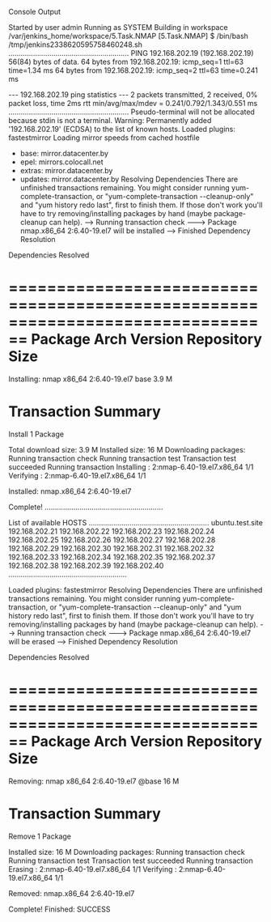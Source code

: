 Console Output

Started by user admin
Running as SYSTEM
Building in workspace /var/jenkins_home/workspace/5.Task.NMAP
[5.Task.NMAP] $ /bin/bash /tmp/jenkins2338620595758460248.sh
...........................................................
PING 192.168.202.19 (192.168.202.19) 56(84) bytes of data.
64 bytes from 192.168.202.19: icmp_seq=1 ttl=63 time=1.34 ms
64 bytes from 192.168.202.19: icmp_seq=2 ttl=63 time=0.241 ms

--- 192.168.202.19 ping statistics ---
2 packets transmitted, 2 received, 0% packet loss, time 2ms
rtt min/avg/max/mdev = 0.241/0.792/1.343/0.551 ms
...........................................................
Pseudo-terminal will not be allocated because stdin is not a terminal.
Warning: Permanently added '192.168.202.19' (ECDSA) to the list of known hosts.
Loaded plugins: fastestmirror
Loading mirror speeds from cached hostfile
 * base: mirror.datacenter.by
 * epel: mirrors.colocall.net
 * extras: mirror.datacenter.by
 * updates: mirror.datacenter.by
Resolving Dependencies
There are unfinished transactions remaining. You might consider running yum-complete-transaction, or "yum-complete-transaction --cleanup-only" and "yum history redo last", first to finish them. If those don't work you'll have to try removing/installing packages by hand (maybe package-cleanup can help).
--> Running transaction check
---> Package nmap.x86_64 2:6.40-19.el7 will be installed
--> Finished Dependency Resolution

Dependencies Resolved

================================================================================
 Package        Arch             Version                   Repository      Size
================================================================================
Installing:
 nmap           x86_64           2:6.40-19.el7             base           3.9 M

Transaction Summary
================================================================================
Install  1 Package

Total download size: 3.9 M
Installed size: 16 M
Downloading packages:
Running transaction check
Running transaction test
Transaction test succeeded
Running transaction
  Installing : 2:nmap-6.40-19.el7.x86_64                                    1/1 
  Verifying  : 2:nmap-6.40-19.el7.x86_64                                    1/1 

Installed:
  nmap.x86_64 2:6.40-19.el7                                                     

Complete!
..........................................................



List of available HOSTS
...........................................................
ubuntu.test.site
192.168.202.21
192.168.202.22
192.168.202.23
192.168.202.24
192.168.202.25
192.168.202.26
192.168.202.27
192.168.202.28
192.168.202.29
192.168.202.30
192.168.202.31
192.168.202.32
192.168.202.33
192.168.202.34
192.168.202.35
192.168.202.37
192.168.202.38
192.168.202.39
192.168.202.40
..........................................................



Loaded plugins: fastestmirror
Resolving Dependencies
There are unfinished transactions remaining. You might consider running yum-complete-transaction, or "yum-complete-transaction --cleanup-only" and "yum history redo last", first to finish them. If those don't work you'll have to try removing/installing packages by hand (maybe package-cleanup can help).
--> Running transaction check
---> Package nmap.x86_64 2:6.40-19.el7 will be erased
--> Finished Dependency Resolution

Dependencies Resolved

================================================================================
 Package        Arch             Version                  Repository       Size
================================================================================
Removing:
 nmap           x86_64           2:6.40-19.el7            @base            16 M

Transaction Summary
================================================================================
Remove  1 Package

Installed size: 16 M
Downloading packages:
Running transaction check
Running transaction test
Transaction test succeeded
Running transaction
  Erasing    : 2:nmap-6.40-19.el7.x86_64                                    1/1 
  Verifying  : 2:nmap-6.40-19.el7.x86_64                                    1/1 

Removed:
  nmap.x86_64 2:6.40-19.el7                                                     

Complete!
Finished: SUCCESS

